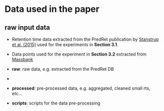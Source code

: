 # Data used in the paper

## **raw** input data

- Retention time data extracted from the PredRet publication by [Stanstrup et al. (2015)][@predret_paper] used for the experiments in **Section 3.1**.
- Data points used for the experiment in **Section 3.2** extracted from [Massbank][@massbank_webpage]


- **raw**: raw data, e.g. extracted from the PredRet DB
- 
- **processed**: pre-processed data, e.g. aggregated, cleaned small rts, etc...
- **scripts**: scripts for the data pre-processing

[@predret_paper]: https://pubs.acs.org/doi/abs/10.1021/acs.analchem.5b02287 "PredRet: Prediction of Retention Time by Direct Mapping between Multiple Chromatographic Systems, Stanstrup, J.; Neumann, S. & Vrhovšek, U., Analytical Chemistry, 2015"
[@massbank_webpage]: https://massbank.eu/MassBank/ "Massbank EU webpage"